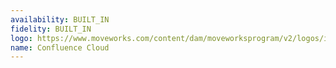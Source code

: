 ```yaml
---
availability: BUILT_IN
fidelity: BUILT_IN
logo: https://www.moveworks.com/content/dam/moveworksprogram/v2/logos/integration-logos/confluence-integration-logo-primary.svg
name: Confluence Cloud
---
```

